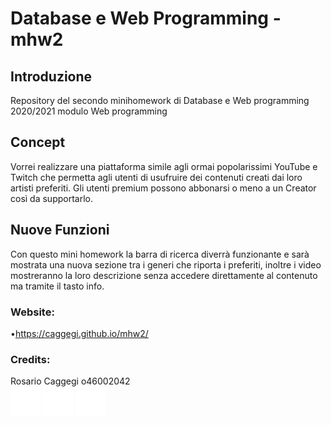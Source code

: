 # Database e Web Programming - mhw2
## Introduzione
Repository del secondo minihomework di Database e Web programming 2020/2021 modulo Web programming
## Concept
Vorrei realizzare una piattaforma simile agli ormai popolarissimi YouTube e Twitch che permetta agli utenti di usufruire dei contenuti creati dai loro artisti preferiti. 
Gli utenti premium possono abbonarsi o meno a un Creator così da supportarlo.

## Nuove Funzioni
Con questo mini homework la barra di ricerca diverrà funzionante e sarà mostrata una nuova sezione tra i generi che riporta i preferiti, inoltre i video mostreranno la loro descrizione senza accedere direttamente al contenuto ma tramite il tasto info.

### Website:
•https://caggegi.github.io/mhw2/

### Credits:
Rosario Caggegi o46002042     
[![GitHub - mhw2](https://github.com/Caggegi/mhw1/blob/master/img/Light/github.svg)](https://github.com/Caggegi/mhw1)
[![Instagram](https://github.com/Caggegi/mhw1/blob/master/img/Light/instagram.svg)](https://www.instagram.com/rosario.caggegi/)
[![Facebook](https://github.com/Caggegi/mhw1/blob/master/img/Light/facebook.svg)](https://www.facebook.com/rosario.caggegi.142/)
